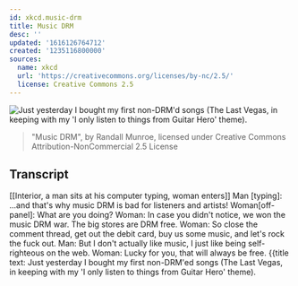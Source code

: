 ```yaml
---
id: xkcd.music-drm
title: Music DRM
desc: ''
updated: '1616126764712'
created: '1235116800000'
sources:
  name: xkcd
  url: 'https://creativecommons.org/licenses/by-nc/2.5/'
  license: Creative Commons 2.5
---
```

![Just yesterday I bought my first non-DRM'd songs (The Last Vegas, in keeping with my 'I only listen to things from Guitar Hero' theme).](https://imgs.xkcd.com/comics/music_drm.png)
> "Music DRM", by Randall Munroe, licensed under Creative Commons Attribution-NonCommercial 2.5 License

## Transcript
[[Interior, a man sits at his computer typing, woman enters]]
Man [typing]: ...and that's why music DRM is bad for listeners and artists!
Woman[off-panel]: What are you doing?
Woman: In case you didn't notice, we won the music DRM war.  The big stores are DRM free.
Woman: So close the comment thread, get out the debit card, buy us some music, and let's rock the fuck out.
Man: But I don't actually like music, I just like being self-righteous on the web.
Woman: Lucky for you, that will always be free.
{{title text: Just yesterday I bought my first non-DRM'ed songs (The Last Vegas, in keeping with my 'I only listen to things from Guitar Hero' theme).
